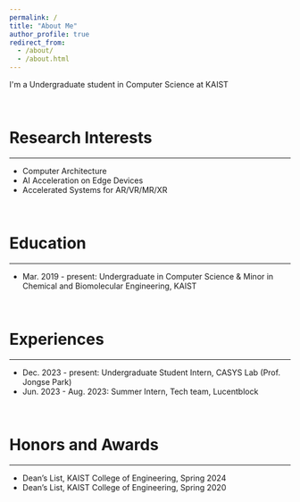 ```yaml
---
permalink: /
title: "About Me"
author_profile: true
redirect_from: 
  - /about/
  - /about.html
---
```


I'm a Undergraduate student in Computer Science at KAIST 

<br>

Research Interests
======
------
* Computer Architecture
* AI Acceleration on Edge Devices
* Accelerated Systems for AR/VR/MR/XR


<br>

Education
======
------
* Mar. 2019 - present: Undergraduate in Computer Science & Minor in Chemical and Biomolecular Engineering, KAIST

<br>

Experiences
======
------
* Dec. 2023 - present: Undergraduate Student Intern, CASYS Lab (Prof. Jongse Park)
* Jun. 2023 - Aug. 2023: Summer Intern, Tech team, Lucentblock

<br>

Honors and Awards
======
------
* Dean’s List, KAIST College of Engineering, Spring 2024
* Dean’s List, KAIST College of Engineering, Spring 2020
